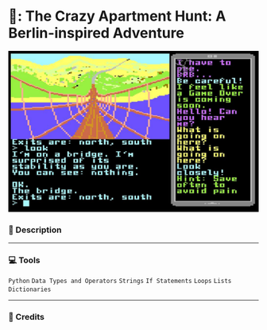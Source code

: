 # 🏡: The Crazy Apartment Hunt: A Berlin-inspired Adventure
![](./images/adventure.jpeg)




### :green_book: Description


---
### :computer: Tools
`Python` `Data Types and Operators` `Strings` `If Statements` `Loops` `Lists` `Dictionaries`


---
### :page_with_curl: Credits
